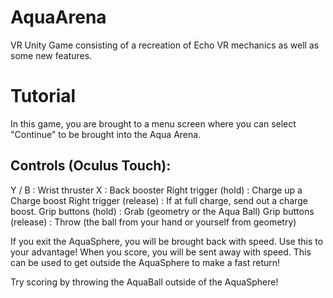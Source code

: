 # AquaArena
VR Unity Game consisting of a recreation of Echo VR mechanics as well as some new features.

# Tutorial
In this game, you are brought to a menu screen where you can select "Continue" to be brought into the Aqua Arena.

## Controls (Oculus Touch):
Y / B 			: Wrist thruster
X 			: Back booster
Right trigger (hold) 	: Charge up a Charge boost
Right trigger (release) : If at full charge, send out a charge boost.
Grip buttons (hold) 	: Grab (geometry or the Aqua Ball)
Grip buttons (release) 	: Throw (the ball from your hand or yourself from geometry)

If you exit the AquaSphere, you will be brought back with speed. Use this to your advantage!
When you score, you will be sent away with speed. 
This can be used to get outside the AquaSphere to make a fast return!

Try scoring by throwing the AquaBall outside of the AquaSphere!
